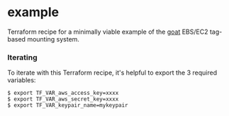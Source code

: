 # example

Terraform recipe for a minimally viable example of the [goat](https://github.com/sevagh/goat) EBS/EC2 tag-based mounting system.

### Iterating

To iterate with this Terraform recipe, it's helpful to export the 3 required variables:

```
$ export TF_VAR_aws_access_key=xxxx
$ export TF_VAR_aws_secret_key=xxxx
$ export TF_VAR_keypair_name=mykeypair
```
